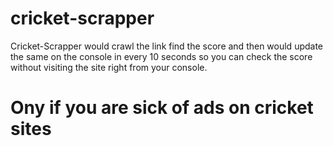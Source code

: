 # cricket-scrapper
Cricket-Scrapper would crawl the link find the score and then would update the same on the console in every 10 seconds so you can check the score without visiting the site right from your console.
# Ony if you are sick of ads on cricket sites
